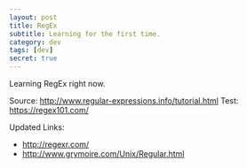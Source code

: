 ```yaml
---
layout: post
title: RegEx
subtitle: Learning for the first time.
category: dev
tags: [dev]
secret: true
---
```


Learning RegEx right now.

Source: http://www.regular-expressions.info/tutorial.html
Test: https://regex101.com/


Updated Links:
- http://regexr.com/
- http://www.grymoire.com/Unix/Regular.html
